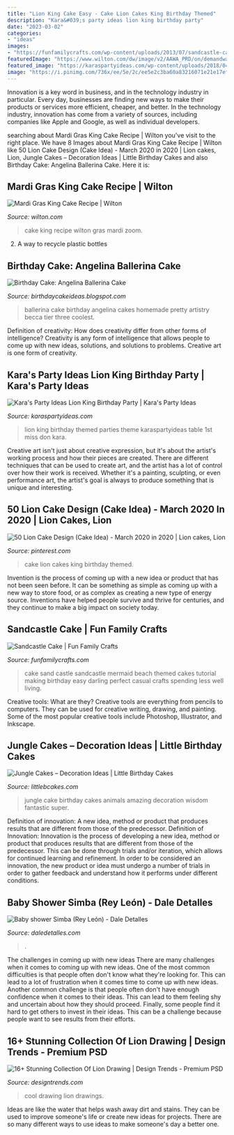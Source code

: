 ```yaml
---
title: "Lion King Cake Easy - Cake Lion Cakes King Birthday Themed"
description: "Kara&#039;s party ideas lion king birthday party"
date: "2023-03-02"
categories:
- "ideas"
images:
- "https://funfamilycrafts.com/wp-content/uploads/2013/07/sandcastle-cake.jpg"
featuredImage: "https://www.wilton.com/dw/image/v2/AAWA_PRD/on/demandware.static/-/Sites-wilton-project-master/default/dw19f98129/images/project/WLRECIP-8790/KingCakeRecipe.jpg?sw=1440&amp;sh=750&amp;sm=fit"
featured_image: "https://karaspartyideas.com/wp-content/uploads/2018/04/Lion-King-Birthday-Party-via-Karas-Party-Ideas-KarasPartyIdeas.com6_.jpeg"
image: "https://i.pinimg.com/736x/ee/5e/2c/ee5e2c3ba60a83216071e21e17ef8186.jpg"
---
```



Innovation is a key word in business, and in the technology industry in particular. Every day, businesses are finding new ways to make their products or services more efficient, cheaper, and better. In the technology industry, innovation has come from a variety of sources, including companies like Apple and Google, as well as individual developers.

	

		
searching about Mardi Gras King Cake Recipe | Wilton you've visit to the right place. We have 8 Images about Mardi Gras King Cake Recipe | Wilton like 50 Lion Cake Design (Cake Idea) - March 2020 in 2020 | Lion cakes, Lion, Jungle Cakes – Decoration Ideas | Little Birthday Cakes and also Birthday Cake: Angelina Ballerina Cake. Here it is:
		
    
## Mardi Gras King Cake Recipe | Wilton

<img loading=lazy src="https://www.wilton.com/dw/image/v2/AAWA_PRD/on/demandware.static/-/Sites-wilton-project-master/default/dw19f98129/images/project/WLRECIP-8790/KingCakeRecipe.jpg?sw=1440&amp;sh=750&amp;sm=fit" onerror="this.onerror=null;this.src='https://tse1.mm.bing.net/th?id=OIP.fvj561KF8i4GfC4RcMGx6gHaHa&amp;pid=15.1';" alt="Mardi Gras King Cake Recipe | Wilton">

_Source: wilton.com_

>cake king recipe wilton gras mardi zoom. 

	

2. A way to recycle plastic bottles 

    
## Birthday Cake: Angelina Ballerina Cake

<img loading=lazy src="http://1.bp.blogspot.com/-ztApo_N9xpc/TkCA7bDR3EI/AAAAAAAADpo/LUbfnnA-0tY/s1600/three-tier-angelina-ballerina-birthday-cake.jpg" onerror="this.onerror=null;this.src='https://tse4.mm.bing.net/th?id=OIP.VycUQZeuKKRMGzpN4YjaEAHaJY&amp;pid=15.1';" alt="Birthday Cake: Angelina Ballerina Cake">

_Source: birthdaycakeideas.blogspot.com_

>ballerina cake birthday angelina cakes homemade pretty artistry becca tier three coolest. 

	

Definition of creativity: How does creativity differ from other forms of intelligence?
Creativity is any form of intelligence that allows people to come up with new ideas, solutions, and solutions to problems. Creative art is one form of creativity.

    
## Kara&#039;s Party Ideas Lion King Birthday Party | Kara&#039;s Party Ideas

<img loading=lazy src="https://karaspartyideas.com/wp-content/uploads/2018/04/Lion-King-Birthday-Party-via-Karas-Party-Ideas-KarasPartyIdeas.com6_.jpeg" onerror="this.onerror=null;this.src='https://tse3.mm.bing.net/th?id=OIP.Nn-EGYLB5siPavyrJT0FpgHaLH&amp;pid=15.1';" alt="Kara&#039;s Party Ideas Lion King Birthday Party | Kara&#039;s Party Ideas">

_Source: karaspartyideas.com_

>lion king birthday themed parties theme karaspartyideas table 1st miss don kara. 

	

Creative art isn't just about creative expression, but it's about the artist's working process and how their pieces are created. There are different techniques that can be used to create art, and the artist has a lot of control over how their work is received. Whether it's a painting, sculpting, or even performance art, the artist's goal is always to produce something that is unique and interesting.

    
## 50 Lion Cake Design (Cake Idea) - March 2020 In 2020 | Lion Cakes, Lion

<img loading=lazy src="https://i.pinimg.com/736x/ee/5e/2c/ee5e2c3ba60a83216071e21e17ef8186.jpg" onerror="this.onerror=null;this.src='https://tse2.mm.bing.net/th?id=OIP.7_5c9UqY-RdI4bjLSsamHQHaJQ&amp;pid=15.1';" alt="50 Lion Cake Design (Cake Idea) - March 2020 in 2020 | Lion cakes, Lion">

_Source: pinterest.com_

>cake lion cakes king birthday themed. 

	

Invention is the process of coming up with a new idea or product that has not been seen before. It can be something as simple as coming up with a new way to store food, or as complex as creating a new type of energy source. Inventions have helped people survive and thrive for centuries, and they continue to make a big impact on society today.

    
## Sandcastle Cake | Fun Family Crafts

<img loading=lazy src="https://funfamilycrafts.com/wp-content/uploads/2013/07/sandcastle-cake.jpg" onerror="this.onerror=null;this.src='https://tse1.mm.bing.net/th?id=OIP.Cf7dyBOpvKvT30x0nULFuAHaE8&amp;pid=15.1';" alt="Sandcastle Cake | Fun Family Crafts">

_Source: funfamilycrafts.com_

>cake sand castle sandcastle mermaid beach themed cakes tutorial making birthday easy darling perfect casual crafts spending less well living. 

	

Creative tools: What are they?
Creative tools are everything from pencils to computers. They can be used for creative writing, drawing, and painting. Some of the most popular creative tools include Photoshop, Illustrator, and Inkscape.

    
## Jungle Cakes – Decoration Ideas | Little Birthday Cakes

<img loading=lazy src="http://www.littlebcakes.com/wp-content/uploads/2014/01/Jungle-Animals-Birthday-Cake.jpg" onerror="this.onerror=null;this.src='https://tse3.mm.bing.net/th?id=OIP.e2vjCp0eZb-XBEpTpbEXNgHaII&amp;pid=15.1';" alt="Jungle Cakes – Decoration Ideas | Little Birthday Cakes">

_Source: littlebcakes.com_

>jungle cake birthday cakes animals amazing decoration wisdom fantastic super. 

	

Definition of innovation: A new idea, method or product that produces results that are different from those of the predecessor.
Definition of Innovation: 
Innovation is the process of developing a new idea, method or product that produces results that are different from those of the predecessor. This can be done through trials and/or iteration, which allows for continued learning and refinement. In order to be considered an innovation, the new product or idea must undergo a number of trials in order to gather feedback and understand how it performs under different conditions.

    
## Baby Shower Simba (Rey León) - Dale Detalles

<img loading=lazy src="https://i1.wp.com/www.daledetalles.com/wp-content/uploads/2016/07/baby-shower-simba16.jpg" onerror="this.onerror=null;this.src='https://tse1.mm.bing.net/th?id=OIP.9dnYX0Op67LogwZ1jq59UQHaJ6&amp;pid=15.1';" alt="Baby shower Simba (Rey León) - Dale Detalles">

_Source: daledetalles.com_

>. 

	

The challenges in coming up with new ideas
There are many challenges when it comes to coming up with new ideas. One of the most common difficulties is that people often don't know what they're looking for. This can lead to a lot of frustration when it comes time to come up with new ideas. Another common challenge is that people often don't have enough confidence when it comes to their ideas. This can lead to them feeling shy and uncertain about how they should proceed. Finally, some people find it hard to get others to invest in their ideas. This can be a challenge because people want to see results from their efforts.

    
## 16+ Stunning Collection Of Lion Drawing | Design Trends - Premium PSD

<img loading=lazy src="https://images.designtrends.com/wp-content/uploads/2016/03/09122247/Cool-Drawing2.jpg" onerror="this.onerror=null;this.src='https://tse3.mm.bing.net/th?id=OIP.fwV9ogzOahi82aOjEdPyGgHaKa&amp;pid=15.1';" alt="16+ Stunning Collection Of Lion Drawing | Design Trends - Premium PSD">

_Source: designtrends.com_

>cool drawing lion drawings. 

	

Ideas are like the water that helps wash away dirt and stains. They can be used to improve someone's life or create new ideas for projects. There are so many different ways to use ideas to make someone's day a better one.

